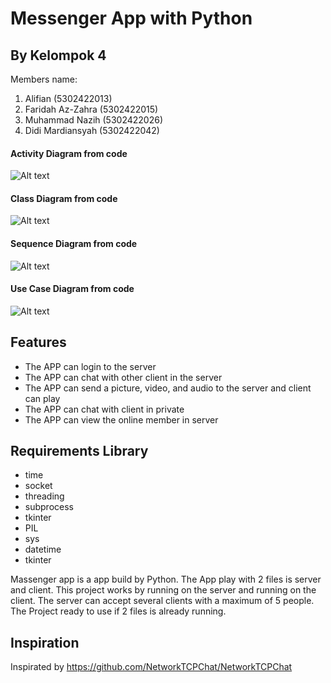 # Messenger App with Python
## By Kelompok 4
Members name:
1. Alifian            (5302422013)
2. Faridah Az-Zahra   (5302422015)
3. Muhammad Nazih     (5302422026)
4. Didi Mardiansyah   (5302422042)

#### Activity Diagram from code
![Alt text](https://github.com/Cakra-Angkasa/Project_PBO-Kelompok_4/blob/main/diagram/ACTIVITYDIAGRAM.drawio.png)

#### Class Diagram from code
![Alt text](https://github.com/Cakra-Angkasa/Project_PBO-Kelompok_4/blob/main/diagram/CLASSDIAGRAM.drawio.png)

#### Sequence Diagram from code
![Alt text](https://github.com/Cakra-Angkasa/Project_PBO-Kelompok_4/blob/main/diagram/SEQUENCEDIAGRAM.drawio.png)

#### Use Case Diagram from code
![Alt text](https://github.com/Cakra-Angkasa/Project_PBO-Kelompok_4/blob/main/diagram/UCDDIAGRAM.drawio.png)

## Features

- The APP can login to the server
- The APP can chat with other client in the server
- The APP can send a picture, video, and audio to the server and client can play
- The APP can chat with client in private
- The APP can view the online member in server

## Requirements Library
- time
- socket
- threading
- subprocess
- tkinter
- PIL
- sys
- datetime
- tkinter

Massenger app is a app build by Python. The App play with 2 files is server and client.
This project works by running on the server and running on the client. The server can accept several clients with a maximum of 5 people.
The Project ready to use if 2 files is already running.

## Inspiration
Inspirated by https://github.com/NetworkTCPChat/NetworkTCPChat
